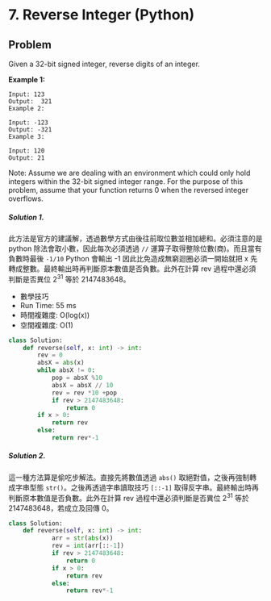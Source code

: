 # 7. Reverse Integer (Python)

## Problem

Given a 32-bit signed integer, reverse digits of an integer.

**Example 1:**

```
Input: 123
Output:  321
Example 2:

Input: -123
Output: -321
Example 3:

Input: 120
Output: 21
```
Note:
Assume we are dealing with an environment which could only hold integers within the 32-bit signed integer range. For the purpose of this problem, assume that your function returns 0 when the reversed integer overflows.


##### Solution 1.
此方法是官方的建議解，透過數學方式由後往前取位數並相加總和。必須注意的是 python 除法會取小數，因此每次必須透過 `//` 運算子取得整除位數(商)。而且當有負數時最後 `-1/10` Python 會輸出 -1 因此比免造成無窮迴圈必須一開始就把 x 先轉成整數。最終輸出時再判斷原本數值是否負數。此外在計算 rev 過程中還必須判斷是否異位 2<sup>31</sup> 等於 2147483648。

- 數學技巧
- Run Time: 55 ms
- 時間複雜度: O(log(x))
- 空間複雜度: O(1)

```py
class Solution:
    def reverse(self, x: int) -> int:
        rev = 0
        absX = abs(x)
        while absX != 0:
            pop = absX %10
            absX = absX // 10
            rev = rev *10 +pop
            if rev > 2147483648:
                return 0
        if x > 0:
            return rev
        else:
            return rev*-1
```

##### Solution 2.
這一種方法算是偷吃步解法。直接先將數值透過 `abs()` 取絕對值，之後再強制轉成字串型態 `str()`。之後再透過字串讀取技巧 `[::-1]` 取得反字串。最終輸出時再判斷原本數值是否負數。此外在計算 rev 過程中還必須判斷是否異位 2<sup>31</sup> 等於 2147483648，若成立及回傳 0。

```py
class Solution:
    def reverse(self, x: int) -> int:
            arr = str(abs(x))
            rev = int(arr[::-1])
            if rev > 2147483648:
                return 0
            if x > 0:
                return rev
            else:
                return rev*-1
```
